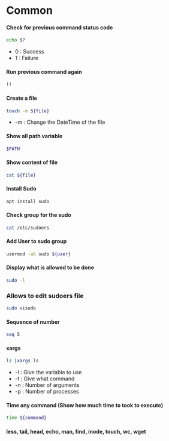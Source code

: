 # Common

#### Check for previous command status code
```sh
echo $?
```
- 0  : Success
- 1 : Failure

#### Run previous command again
```sh
!!
```
#### Create a file
```sh
touch -m ${file}
```
- -m : Change the DateTime of the file
#### Show all path variable
```sh
$PATH
```
#### Show content of file
```sh
cat ${file}
```
#### Install Sudo
```sh
apt install sudo
```
####  Check group for the sudo
```sh
cat /etc/sudoers
```
####  Add User to sudo group
```sh
usermod -aG sudo ${user}
```
####  Display what is allowed to be done
```sh
sudo -l
```
### Allows to edit sudoers file
```sh
sudo visudo
```

#### Sequence of number
```sh
seq 5
```

#### xargs
```sh
ls |xargs ls
```
- -I : Give the variable to use
- -t : Give what command 
- -n : Number of arguments
- -p : Number of processes
#### Time any command (Show how much time to took to execute)
```sh
time ${command}
```


#### less, tail, head, echo, man, find, inode, touch, wc, wget